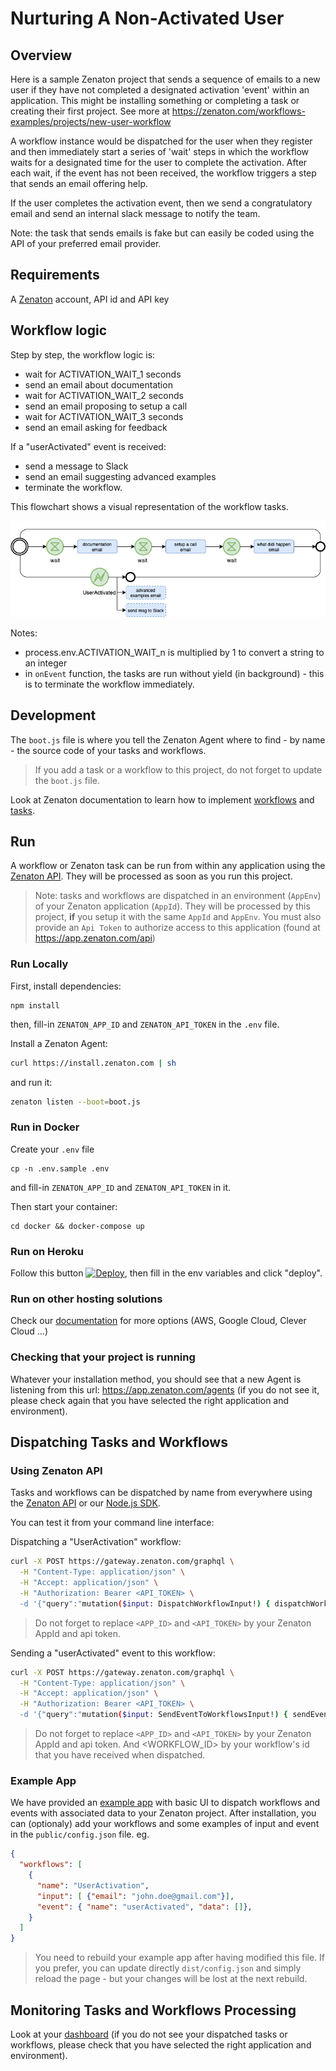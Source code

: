 # Nurturing A Non-Activated User 

## Overview
Here is a sample Zenaton project that sends a sequence of emails to a new user if they have not completed a designated activation 'event' within an application.  This might be installing something or completing a task or creating their first project. See more at https://zenaton.com/workflows-examples/projects/new-user-workflow 

A workflow instance would be dispatched for the user when they register and then immediately start a series of 'wait' steps in which the workflow waits for a designated time for the user to complete the activation.  After each wait, if the event has not been received, the workflow triggers a step that sends an email offering help. 

If the user completes the activation event, then we send a congratulatory email and send an internal slack message to notify the team.  

Note: the task that sends emails is fake but can easily be coded using the API of your preferred email provider.

## Requirements
A [Zenaton](https://www.zenaton.com/) account, API id and API key

## Workflow logic

Step by step, the workflow logic is:

- wait for ACTIVATION_WAIT_1 seconds
- send an email about documentation
- wait for ACTIVATION_WAIT_2 seconds
- send an email proposing to setup a call
- wait for ACTIVATION_WAIT_3 seconds
- send an email asking for feedback

If a "userActivated" event is received:
- send a message to Slack
- send an email suggesting advanced examples
- terminate the workflow.

This flowchart shows a visual representation of the workflow tasks.

![Workflow chart](/doc/images/user-activation.png)

Notes:
- process.env.ACTIVATION_WAIT_n is multiplied by 1 to convert a string to an integer
- in `onEvent` function, the tasks are run without yield (in background) - this is to terminate the workflow immediately. 

## Development

The `boot.js` file is where you tell the Zenaton Agent where to find - by name - the source code of your tasks and workflows.

> If you add a task or a workflow to this project, do not forget to update the `boot.js` file.

Look at Zenaton documentation to learn how to implement [workflows](https://docs.zenaton.com/workflows/implementation/) and [tasks](https://docs.zenaton.com/tasks/implementation/).

## Run 

A workflow or Zenaton task can be run from within any application using the [Zenaton API](https://docs.zenaton.com/client/graphql-api/). They will be processed as soon as you run this project.

> Note: tasks and workflows are dispatched in an environment (`AppEnv`) of your Zenaton application (`AppId`). They will be processed by this project, **if** you setup it with the same `AppId` and `AppEnv`. You must also provide an `Api Token` to authorize access to this application (found at https://app.zenaton.com/api)

### Run Locally
First, install dependencies:
```
npm install
```
then, fill-in `ZENATON_APP_ID` and `ZENATON_API_TOKEN` in the `.env` file.

Install a Zenaton Agent:
````sh
curl https://install.zenaton.com | sh
````
and run it:
````sh
zenaton listen --boot=boot.js
````

### Run in Docker

Create your `.env` file
```
cp -n .env.sample .env
```
and fill-in `ZENATON_APP_ID` and `ZENATON_API_TOKEN` in it.

Then start your container:
```
cd docker && docker-compose up
```

### Run on Heroku

Follow this button [![Deploy](https://www.herokucdn.com/deploy/button.svg)](https://heroku.com/deploy), then fill in the env variables and click "deploy".

### Run on other hosting solutions

Check our [documentation](https://docs.zenaton.com/going-to-production/) for more options (AWS, Google Cloud, Clever Cloud ...)

### Checking that your project is running
Whatever your installation method, you should see that a new Agent is listening from this url: https://app.zenaton.com/agents (if you do not see it, please check again that you have selected the right application and environment).

## Dispatching Tasks and Workflows

### Using Zenaton API 
Tasks and workflows can be dispatched by name from everywhere using the [Zenaton API](https://docs.zenaton.com/client/graphql-api/) or our [Node.js SDK](https://github.com/zenaton/zenaton-node).

You can test it from your command line interface:

Dispatching a "UserActivation" workflow: 

````bash
curl -X POST https://gateway.zenaton.com/graphql \
  -H "Content-Type: application/json" \
  -H "Accept: application/json" \
  -H "Authorization: Bearer <API_TOKEN> \
  -d '{"query":"mutation($input: DispatchWorkflowInput!) { dispatchWorkflow(input: $input) { id } }","variables":{"input":{"appId":"<APP_ID>","environment":"dev","name":"UserActivation","input":"[{\"email\":\"foo@example.com\"}]"}}}'
````

> Do not forget to replace `<APP_ID>` and `<API_TOKEN>` by your Zenaton AppId and api token. 

Sending a "userActivated" event to this workflow: 
````bash
curl -X POST https://gateway.zenaton.com/graphql \
  -H "Content-Type: application/json" \
  -H "Accept: application/json" \
  -H "Authorization: Bearer <API_TOKEN> \
  -d '{"query":"mutation($input: SendEventToWorkflowsInput!) { sendEventToWorkflows(input: $input) { status } }","variables":{"input":{"appId":"<APP_ID>","environment":"dev","name":"userActivated","data":"[]","selector":{"id":"<WORKFLOW_ID>"}}}}'
````

> Do not forget to replace `<APP_ID>` and `<API_TOKEN>` by your Zenaton AppId and api token. And <WORKFLOW_ID> by your workflow's id that you have received when dispatched.

### Example App 

We have provided an [example app](https://github.com/zenaton/nodejs-example-app) with basic UI to dispatch workflows and events with associated data to your Zenaton project. After installation, you can (optionaly) add your workflows and some examples of input and event in the `public/config.json` file. eg.
````json
{
  "workflows": [
    {
      "name": "UserActivation",
      "input": [ {"email": "john.doe@gmail.com"}],
      "event": { "name": "userActivated", "data": []},
    }
  ]
} 
````
> You need to rebuild your example app after having modified this file. If you prefer, you can update directly `dist/config.json` and simply reload the page - but your changes will be lost at the next rebuild.

## Monitoring Tasks and Workflows Processing

Look at your [dashboard](https://app.zenaton.com/workflows/) (if you do not see your dispatched tasks or workflows, please check that you have selected the right application and environment).
